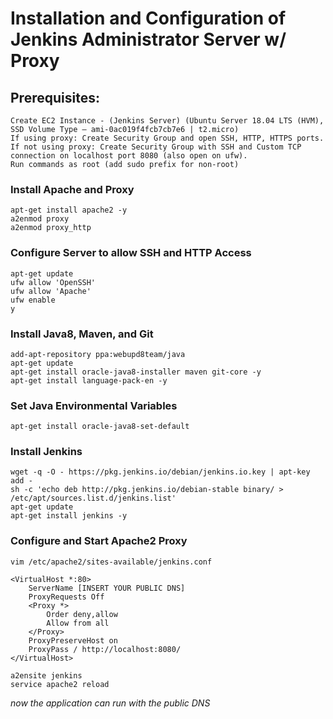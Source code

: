 # Installation and Configuration of Jenkins Administrator Server w/ Proxy

## Prerequisites:
```
Create EC2 Instance - (Jenkins Server) (Ubuntu Server 18.04 LTS (HVM), SSD Volume Type – ami-0ac019f4fcb7cb7e6 | t2.micro)
If using proxy: Create Security Group and open SSH, HTTP, HTTPS ports.
If not using proxy: Create Security Group with SSH and Custom TCP connection on localhost port 8080 (also open on ufw).
Run commands as root (add sudo prefix for non-root)
```
### Install Apache and Proxy
```
apt-get install apache2 -y
a2enmod proxy
a2enmod proxy_http
```
### Configure Server to allow SSH and HTTP Access
```
apt-get update
ufw allow 'OpenSSH'
ufw allow 'Apache'
ufw enable
y
```
### Install Java8, Maven, and Git
```
add-apt-repository ppa:webupd8team/java
apt-get update
apt-get install oracle-java8-installer maven git-core -y
apt-get install language-pack-en -y
```
### Set Java Environmental Variables
```
apt-get install oracle-java8-set-default
```
### Install Jenkins
```
wget -q -O - https://pkg.jenkins.io/debian/jenkins.io.key | apt-key add -
sh -c 'echo deb http://pkg.jenkins.io/debian-stable binary/ > /etc/apt/sources.list.d/jenkins.list'
apt-get update
apt-get install jenkins -y
```
### Configure and Start Apache2 Proxy
```
vim /etc/apache2/sites-available/jenkins.conf

<VirtualHost *:80>
	ServerName [INSERT YOUR PUBLIC DNS]
	ProxyRequests Off
	<Proxy *>
		Order deny,allow
		Allow from all
	</Proxy>
	ProxyPreserveHost on
	ProxyPass / http://localhost:8080/
</VirtualHost>

a2ensite jenkins
service apache2 reload
```
*now the application can run with the public DNS*

